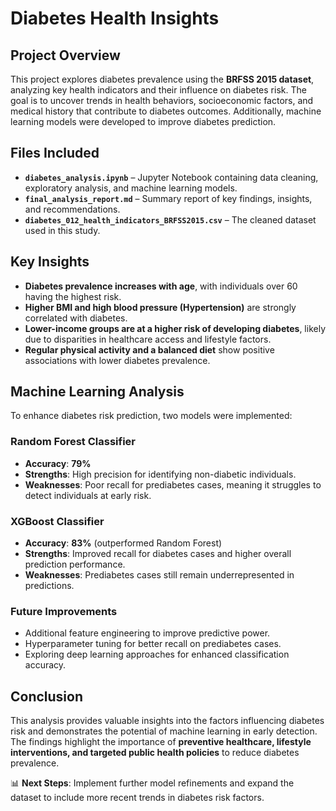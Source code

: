 # **Diabetes Health Insights**

## **Project Overview**
This project explores diabetes prevalence using the **BRFSS 2015 dataset**, analyzing key health indicators and their influence on diabetes risk. The goal is to uncover trends in health behaviors, socioeconomic factors, and medical history that contribute to diabetes outcomes. Additionally, machine learning models were developed to improve diabetes prediction.

## **Files Included**
- **`diabetes_analysis.ipynb`** – Jupyter Notebook containing data cleaning, exploratory analysis, and machine learning models.
- **`final_analysis_report.md`** – Summary report of key findings, insights, and recommendations.
- **`diabetes_012_health_indicators_BRFSS2015.csv`** – The cleaned dataset used in this study.

## **Key Insights**
- **Diabetes prevalence increases with age**, with individuals over 60 having the highest risk.
- **Higher BMI and high blood pressure (Hypertension)** are strongly correlated with diabetes.
- **Lower-income groups are at a higher risk of developing diabetes**, likely due to disparities in healthcare access and lifestyle factors.
- **Regular physical activity and a balanced diet** show positive associations with lower diabetes prevalence.

## **Machine Learning Analysis**
To enhance diabetes risk prediction, two models were implemented:

### **Random Forest Classifier**
- **Accuracy**: **79%**
- **Strengths**: High precision for identifying non-diabetic individuals.
- **Weaknesses**: Poor recall for prediabetes cases, meaning it struggles to detect individuals at early risk.

### **XGBoost Classifier**
- **Accuracy**: **83%** (outperformed Random Forest)
- **Strengths**: Improved recall for diabetes cases and higher overall prediction performance.
- **Weaknesses**: Prediabetes cases still remain underrepresented in predictions.

### **Future Improvements**
- Additional feature engineering to improve predictive power.
- Hyperparameter tuning for better recall on prediabetes cases.
- Exploring deep learning approaches for enhanced classification accuracy.

## **Conclusion**
This analysis provides valuable insights into the factors influencing diabetes risk and demonstrates the potential of machine learning in early detection. The findings highlight the importance of **preventive healthcare, lifestyle interventions, and targeted public health policies** to reduce diabetes prevalence.

📊 **Next Steps**: Implement further model refinements and expand the dataset to include more recent trends in diabetes risk factors.

